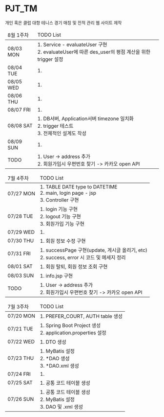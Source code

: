 # PJT_TM
개인 혹은 클럽 대항 테니스 경기 매칭 및 전적 관리 웹 사이트 제작

<!-- 8월 1주차 -->
<table>
  <thead>
    <tr>
      <td>8월 1주차</td>
      <td>TODO List</td>
    </tr>
  </thead>
  <tbody>
    <tr>
      <td>08/03 MON</td>
      <td>
        1. Service - evaluateUser 구현<br/>
        2. evaluateUser에 따른 des_user의 평점 계산을 위한 trigger 설정
      </td>
    </tr>
    <tr>
      <td>08/04 TUE</td>
      <td>
        1. 
      </td>
    </tr>
    <tr>
      <td>08/05 WED</td>
      <td>
        1. 
      </td>
    </tr>
    <tr>
      <td>08/06 THU</td>
      <td>
        1. 
      </td>
    </tr>
    <tr>
      <td>08/07 FRI</td>
      <td>
        1. 
      </td>
    </tr>
    <tr>
      <td>08/08 SAT</td>
      <td>
        1. DB서버, Application서버 timezone 일치화<br/>
        2. trigger 테스트<br/>
        3. 전체적인 설계도 작성
      </td>
    </tr>
    <tr>
      <td>08/09 SUN</td>
      <td>
        1. 
      </td>
    </tr>
    <tr>
      <td>TODO</td>
      <td>
        1. User -> address 추가<br/>
        2. 회원가입시 우편번호 찾기 -> 카카오 open API 
      </td>
    </tr>
  </tbody>
</table>

<!-- 7월 4주차 -->
<table>
  <thead>
    <tr>
      <td>7월 4주차</td>
      <td>TODO List</td>
    </tr>
  </thead>
  <tbody>
    <tr>
      <td>07/27 MON</td>
      <td>
        1. TABLE DATE type to DATETIME<br/>
        2. main, login page - jsp<br/>
        3. Controller 구현
      </td>
    </tr>
    <tr>
      <td>07/28 TUE</td>
      <td>
        1. login 기능 구현<br/>
        2. logout 기능 구현<br/>
        3. 회원가입 기능 구현
      </td>
    </tr>
    <tr>
      <td>07/29 WED</td>
      <td>
        1. 
      </td>
    </tr>
    <tr>
      <td>07/30 THU</td>
      <td>
        1. 회원 정보 수정 구현
      </td>
    </tr>
    <tr>
      <td>07/31 FRI</td>
      <td>
        1. successPage 구현(update, 게시글 올리기, etc)<br/>
        2. success, error 시 코드 및 메세지 정리
      </td>
    </tr>
    <tr>
      <td>08/01 SAT</td>
      <td>
        1. 회원 탈퇴, 회원 정보 조회 구현
      </td>
    </tr>
    <tr>
      <td>08/03 SUN</td>
      <td>
        1. info.jsp 구현
      </td>
    </tr>
    <tr>
      <td>TODO</td>
      <td>
        1. User -> address 추가<br/>
        2. 회원가입시 우편번호 찾기 -> 카카오 open API 
      </td>
    </tr>
  </tbody>
</table>

<!-- 7월 3주차 -->
<table>
  <thead>
    <tr>
      <td>7월 3주차</td>
      <td>TODO List</td>
    </tr>
  </thead>
  <tbody>
    <tr>
      <td>07/20 MON</td>
      <td>
        1. PREFER_COURT, AUTH table 생성
      </td>
    </tr>
    <tr>
      <td>07/21 TUE</td>
      <td>
        1. Spring Boot Project 생성<br/>
        2. application.properties 설정
      </td>
    </tr>
    <tr>
      <td>07/22 WED</td>
      <td>
        1. DTO 생성
      </td>
    </tr>
    <tr>
      <td>07/23 THU</td>
      <td>
        1. MyBatis 설정<br/>
        2. *DAO 생성<br/>
        3. *DAO.xml 생성
      </td>
    </tr>
    <tr>
      <td>07/24 FRI</td>
      <td>
        1.
      </td>
    </tr>
    <tr>
      <td>07/25 SAT</td>
      <td>
        1. 공통 코드 테이블 생성
      </td>
    </tr>
    <tr>
      <td>07/26 SUN</td>
      <td>
        1. 공통 코드 테이블 생성<br/>
        2. MyBatis 설정<br/>
        3. DAO 및 .xml 생성
      </td>
    </tr>
  </tbody>
</table>
